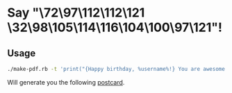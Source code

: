 Say "\72\97\112\112\121 \32\98\105\114\116\104\100\97\121"!
===========================================================

## Usage

```bash
./make-pdf.rb -t 'print("{Happy birthday, %username%!} You are awesome!")' -b '0D4F8B' -c 'E3170D' -o 'postcard.pdf'
```

Will generate you the following [postcard](examples/postcard.pdf).
